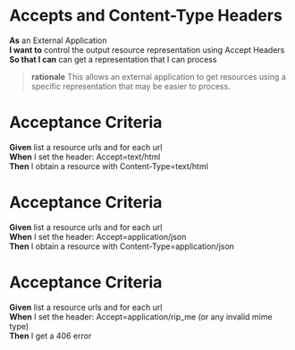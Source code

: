 Accepts and Content-Type Headers
================================

**As**	an External Application<br/>
**I want to**	control the output resource representation using Accept Headers<br/>
**So that I can** can get a representation that I can process<br/>
		
> **rationale** This allows an external application to get resources using a specific representation that may be easier to process.

Acceptance Criteria
===================

**Given**	list a resource urls and for each url<br/>
**When**	I set the header: Accept=text/html <br/>
**Then**  	I obtain a resource with Content-Type=text/html<br/>

Acceptance Criteria
===================

**Given**	list a resource urls and for each url<br/>
**When**	I set the header: Accept=application/json <br/>
**Then**  	I obtain a resource with Content-Type=application/json<br/>
	
Acceptance Criteria
===================

**Given**	list a resource urls and for each url<br/>
**When**	I set the header: Accept=application/rip_me (or any invalid mime type) <br/>
**Then**  	I get a 406 error<br/>
	

